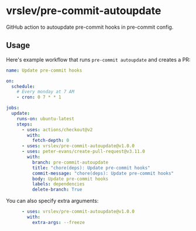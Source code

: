 # vrslev/pre-commit-autoupdate

GitHub action to autoupdate pre-commit hooks in pre-commit config.

## Usage

Here's example workflow that runs `pre-commit autoupdate` and creates a PR:

```yaml
name: Update pre-commit hooks

on:
  schedule:
    # Every monday at 7 AM
    - cron: 0 7 * * 1

jobs:
  update:
    runs-on: ubuntu-latest
    steps:
      - uses: actions/checkout@v2
        with:
          fetch-depth: 0
      - uses: vrslev/pre-commit-autoupdate@v1.0.0
      - uses: peter-evans/create-pull-request@v3.11.0
        with:
          branch: pre-commit-autoupdate
          title: "chore(deps): Update pre-commit hooks"
          commit-message: "chore(deps): Update pre-commit hooks"
          body: Update pre-commit hooks
          labels: dependencies
          delete-branch: True
```

You can also specify extra arguments:

<!-- prettier-ignore -->
```yaml
      - uses: vrslev/pre-commit-autoupdate@v1.0.0
        with:
          extra-args: --freeze
```

